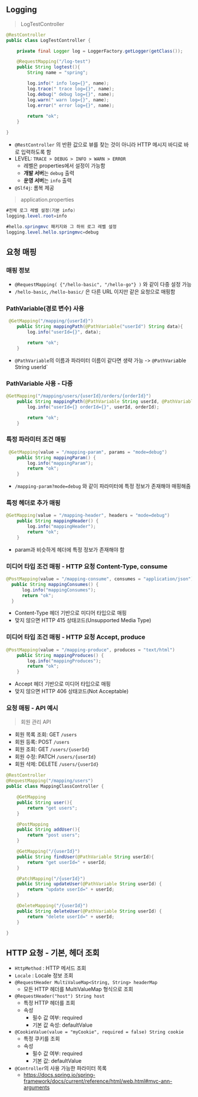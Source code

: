 ## Logging

> LogTestController  

```java
@RestController
public class LogTestController {

    private final Logger log = LoggerFactory.getLogger(getClass());

    @RequestMapping("/log-test")
    public String logtest(){
        String name = "spring";

        log.info(" info log={}", name);
        log.trace(" trace log={}", name);
        log.debug(" debug log={}", name);
        log.warn(" warn log={}", name);
        log.error(" error log={}", name);
        
        return "ok";
    }

}
```
- `@RestController` 의 반환 값으로 뷰를 찾는 것이 아니라 HTTP 메시지 바디로 바로 입력하도록 함
- LEVEL: `TRACE > DEBUG > INFO > WARN > ERROR`
  - 레벨은 properties에서 설정이 가능함
  - **개발 서버**는 `debug` 출력
  - **운영 서버**는 `info` 출력
- `@Slf4j`: 롬복 제공

> application.properties


```java
#전체 로그 레벨 설정(기본 info) 
logging.level.root=info

#hello.springmvc 패키지와 그 하위 로그 레벨 설정 
logging.level.hello.springmvc=debug
```

## 요청 매핑

### 매핑 정보  
- `@RequestMapping( {"/hello-basic", "/hello-go"} )` 와 같이 다중 설정 가능
- `/hello-basic`, `/hello-basic/` 은 다른 URL 이지만 같은 요청으로 매핑함

### PathVariable(경로 변수) 사용

```java
 @GetMapping("/mapping/{userId}")
    public String mappingPath(@PathVariable("userId") String data){
        log.info("userId={}", data);

        return "ok";
    }
```

- `@PathVariable`의 이름과 파라미터 이름이 같다면 생략 가능 -> `@PathVari`able String userId`

### PathVariable 사용 - 다중

```java
@GetMapping("/mapping/users/{userId}/orders/{orderId}")
    public String mappingPath(@PathVariable String userId, @PathVariable Long orderId){
        log.info("userId={} orderId={}", userId, orderId);

        return "ok";
    }
```

### 특정 파라미터 조건 매핑

```java
 @GetMapping(value = "/mapping-param", params = "mode=debug")
    public String mappingParam() {
        log.info("mappingParam");
        return "ok";
    }
```

- `/mapping-param?mode=debug` 와 같이 파라미터에 특정 정보가 존재해야 매핑해줌

### 특정 헤더로 추가 매핑

```java
@GetMapping(value = "/mapping-header", headers = "mode=debug")
    public String mappingHeader() {
        log.info("mappingHeader");
        return "ok";
    }
```

- param과 비슷하게 헤더에 특정 정보가 존재해야 함

### 미디어 타입 조건 매핑 - HTTP 요청 Content-Type, consume

```java
@PostMapping(value = "/mapping-consume", consumes = "application/json")
  public String mappingConsumes() {
      log.info("mappingConsumes");
      return "ok";
  }
```
- Content-Type 헤더 기반으로 미디어 타입으로 매핑
- 맞지 않으면 HTTP 415 상태코드(Unsupported Media Type)  


### 미디어 타입 조건 매핑 - HTTP 요청 Accept, produce

```java
@PostMapping(value = "/mapping-produce", produces = "text/html")
    public String mappingProduces() {
        log.info("mappingProduces");
        return "ok";
    }
```
- Accept 헤더 기반으로 미디어 타입으로 매핑
- 맞지 않으면 HTTP 406 상태코드(Not Acceptable)

### 요청 매핑 - API 예시
> 회원 관리 API   

- 회원 목록 조회: GET `/users`
- 회원 등록: POST `/users`
- 회원 조회: GET `/users/{userId}`
- 회원 수정: PATCH `/users/{userId}`
- 회원 삭제: DELETE `/users/{userId}`

```java
@RestController
@RequestMapping("/mapping/users")
public class MappingClassController {

    @GetMapping
    public String user(){
        return "get users";
    }

    @PostMapping
    public String addUser(){
        return "post users";
    }

    @GetMapping("/{userId}")
    public String findUser(@PathVariable String userId){
        return "get userId=" + userId;
    }

    @PatchMapping("/{userId}")
    public String updateUser(@PathVariable String userId) {
        return "update userId=" + userId;
    }

    @DeleteMapping("/{userId}")
    public String deleteUser(@PathVariable String userId) {
        return "delete userId=" + userId;
    }

}
```

## HTTP 요청 - 기본, 헤더 조회

- `HttpMethod` : HTTP 메서드 조회
- `Locale` : Locale 정보 조회
- `@RequestHeader MultiValueMap<String, String> headerMap`
  - 모든 HTTP 헤더를 MultiValueMap 형식으로 조회
- `@RequestHeader("host") String host`
  - 특정 HTTP 헤더를 조회 
  - 속성
    - 필수 값 여부: required
    - 기본 값 속성: defaultValue
- `@CookieValue(value = "myCookie", required = false) String cookie`
  - 특정 쿠키를 조회
  - 속성
    - 필수 값 여부: required 
    - 기본 값: defaultValue
- `@Controller`의 사용 가능한 파라미터 목록
  - https://docs.spring.io/spring-framework/docs/current/reference/html/web.html#mvc-ann-arguments 

